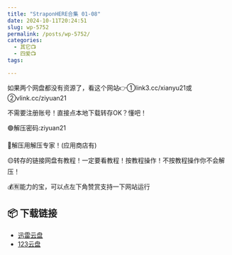 ```yaml
---
title: "StraponHERE合集 01-08"
date: 2024-10-11T20:24:51
slug: wp-5752
permalink: /posts/wp-5752/
categories:
  - 其它📺
  - 四爱📺
tags:

---
```


如果两个网盘都没有资源了，看这个网站👉①link3.cc/xianyu21或②vlink.cc/ziyuan21

不需要注册账号！直接点本地下载转存OK？懂吧！

🟢解压密码:ziyuan21

🔵解压用解压专家！(应用商店有)

🟡转存的链接网盘有教程！一定要看教程！按教程操作！不按教程操作你不会解压！

💰🈶能力的宝，可以点左下角赞赏支持一下网站运行

## 📦 下载链接
- [迅雷云盘](https://blziyuan21.com/pay-download/5752?key=263c00e561&down_id=0)
- [123云盘](https://blziyuan21.com/pay-download/5752?key=263c00e561&down_id=1)

